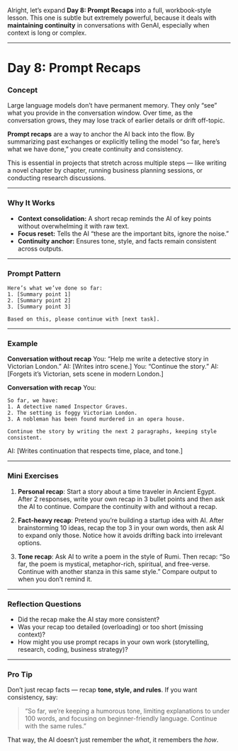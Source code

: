 Alright, let’s expand **Day 8: Prompt Recaps** into a full, workbook-style lesson. This one is subtle but extremely powerful, because it deals with **maintaining continuity** in conversations with GenAI, especially when context is long or complex.

---

# **Day 8: Prompt Recaps**

### **Concept**

Large language models don’t have permanent memory. They only “see” what you provide in the conversation window. Over time, as the conversation grows, they may lose track of earlier details or drift off-topic.

**Prompt recaps** are a way to anchor the AI back into the flow. By summarizing past exchanges or explicitly telling the model “so far, here’s what we have done,” you create continuity and consistency.

This is essential in projects that stretch across multiple steps — like writing a novel chapter by chapter, running business planning sessions, or conducting research discussions.

---

### **Why It Works**

* **Context consolidation:** A short recap reminds the AI of key points without overwhelming it with raw text.
* **Focus reset:** Tells the AI “these are the important bits, ignore the noise.”
* **Continuity anchor:** Ensures tone, style, and facts remain consistent across outputs.

---

### **Prompt Pattern**

```
Here’s what we’ve done so far:  
1. [Summary point 1]  
2. [Summary point 2]  
3. [Summary point 3]  

Based on this, please continue with [next task].
```

---

### **Example**

**Conversation without recap**
You: “Help me write a detective story in Victorian London.”
AI: \[Writes intro scene.]
You: “Continue the story.”
AI: \[Forgets it’s Victorian, sets scene in modern London.]

**Conversation with recap**
You:

```
So far, we have:  
1. A detective named Inspector Graves.  
2. The setting is foggy Victorian London.  
3. A nobleman has been found murdered in an opera house.  

Continue the story by writing the next 2 paragraphs, keeping style consistent.
```

AI: \[Writes continuation that respects time, place, and tone.]

---

### **Mini Exercises**

1. **Personal recap**: Start a story about a time traveler in Ancient Egypt. After 2 responses, write your own recap in 3 bullet points and then ask the AI to continue. Compare the continuity with and without a recap.

2. **Fact-heavy recap**: Pretend you’re building a startup idea with AI. After brainstorming 10 ideas, recap the top 3 in your own words, then ask AI to expand only those. Notice how it avoids drifting back into irrelevant options.

3. **Tone recap**: Ask AI to write a poem in the style of Rumi. Then recap: “So far, the poem is mystical, metaphor-rich, spiritual, and free-verse. Continue with another stanza in this same style.” Compare output to when you don’t remind it.

---

### **Reflection Questions**

* Did the recap make the AI stay more consistent?
* Was your recap too detailed (overloading) or too short (missing context)?
* How might you use prompt recaps in your own work (storytelling, research, coding, business strategy)?

---

### **Pro Tip**

Don’t just recap facts — recap **tone, style, and rules**. If you want consistency, say:

> “So far, we’re keeping a humorous tone, limiting explanations to under 100 words, and focusing on beginner-friendly language. Continue with the same rules.”

That way, the AI doesn’t just remember the *what*, it remembers the *how*.
